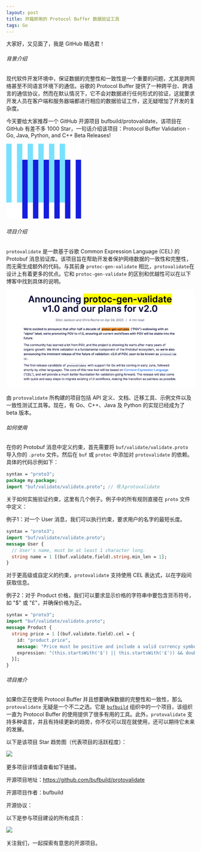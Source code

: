 ```yaml
---
layout: post
title: 开箱即用的 Protocol Buffer 数据验证工具
tags: Go
---
```


大家好，又见面了，我是 GitHub 精选君！

###### 背景介绍

现代软件开发环境中，保证数据的完整性和一致性是一个重要的问题，尤其是跨网络甚至不同语言环境下的通信。谷歌的 Protocol Buffer 提供了一种跨平台、跨语言的通信协议，然而在默认情况下，它不会对数据进行任何形式的验证，这就要求开发人员在客户端和服务器端都进行相应的数据验证工作，这无疑增加了开发的复杂度。

今天要给大家推荐一个 GitHub 开源项目 bufbuild/protovalidate，该项目在 GitHub 有差不多 1000 Star，一句话介绍该项目：Protocol Buffer Validation - Go, Java, Python, and C++ Beta Releases!

![](https://raw.githubusercontent.com/bufbuild/protovalidate/master/./.github/buf-logo.svg)

###### 项目介绍

`protovalidate` 是一款基于谷歌 Common Expression Language (CEL) 的 Protobuf 消息验证库。该项目旨在帮助开发者保护网络数据的一致性和完整性，而无需生成额外的代码。与其前身 `protoc-gen-validate` 相比，` protovalidate `在设计上有着更多的优点。它和 `protoc-gen-validate` 的区别和优越性可以在以下博客中找到具体的说明。

![](https://raw.githubusercontent.com/ZhuPeng/pic/master/images/compress_image-20240330203839924.png)

由 `protovalidate` 所构建的项目包括 API 定义、文档、迁移工具、示例文件以及一致性测试工具等。现在，有 Go、C++、Java 及 Python 的实现已经成为了 beta 版本。

###### 如何使用

在你的 Protobuf 消息中定义约束，首先需要将 `buf/validate/validate.proto` 导入你的 `.proto` 文件。然后在 `buf` 或 `protoc` 中添加对 `protovalidate` 的依赖。具体的代码示例如下：

```protobuf
syntax = "proto3";
package my.package;
import "buf/validate/validate.proto"; // 导入protovalidate
```

关于如何实施验证约束，这里有几个例子。例子中的所有规则直接在 `proto` 文件中定义：

例子1：对一个 User 消息，我们可以执行约束，要求用户的名字的最短长度。

```protobuf
syntax = "proto3";
import "buf/validate/validate.proto";
message User {
  // User's name, must be at least 1 character long.
  string name = 1 [(buf.validate.field).string.min_len = 1];
}
```

对于更高级或自定义的约束，`protovalidate` 支持使用 CEL 表达式，以在字段间获取信息。

例子2：对于 Product 价格，我们可以要求显示价格的字符串中要包含货币符号，如 "$" 或 "£"，并确保价格为正。

```protobuf
syntax = "proto3";
import "buf/validate/validate.proto";
message Product {
  string price = 1 [(buf.validate.field).cel = {
    id: "product.price",
    message: "Price must be positive and include a valid currency symbol ($ or £)",
    expression: "(this.startsWith('$') || this.startsWith('£')) && double(this.substring(1)) > 0"
  }];
}
```

###### 项目推介

如果你正在使用 Protocol Buffer 并且想要确保数据的完整性和一致性，那么 `protovalidate` 无疑是一个不二之选。它是 [`bufbuild`](https://github.com/bufbuild) 组织中的一个项目，该组织一直为 Protocol Buffer 的使用提供了很多有用的工具。此外，`protovalidate` 支持多种语言，并且有持续更新的趋势，你不仅可以现在就使用，还可以期待它未来的发展。


以下是该项目 Star 趋势图（代表项目的活跃程度）：

![](https://api.star-history.com/svg?repos=bufbuild/protovalidate&type=Timeline)

更多项目详情请查看如下链接。

开源项目地址：https://github.com/bufbuild/protovalidate 

开源项目作者：bufbuild

开源协议：

以下是参与项目建设的所有成员：

![](https://contrib.rocks/image?repo=bufbuild/protovalidate)

关注我们，一起探索有意思的开源项目。

